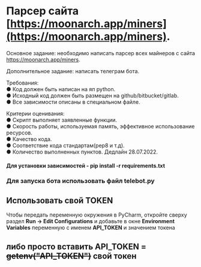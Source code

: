 
# Парсер сайта [https://moonarch.app/miners](https://moonarch.app/miners).

Основное задание: необходимо написать парсер всех майнеров с сайта
https://moonarch.app/miners.

Дополнительное задание: написать телеграм бота.

Требования:
<br>● Код должен быть написан на яп python.
<br>● Исходный код должен быть размещен на github/bitbucket/gitlab.
<br>● Все зависимости описаны в специальном файле.

Критерии оценивания:
<br>● Скрипт выполняет заявленные функции.
<br>● Скорость работы, используемая память, эффективное использование
ресурсов.
<br>● Качество кода.
<br>● Соответствие кода стандартам(pep8 и т.д).
<br>● Количество выполненных пунктов.
Дедлайн 28.07.2022.

#### Для установки зависимостей - **pip install -r requirements.txt**


### **Для запуска бота использовать файл telebot.py**

## **Использовать свой TOKEN** 

Чтобы передать переменную окружения в PyCharm, откройте сверху раздел **Run -> Edit Configurations** и добавьте в окне 
**Environment Variables** переменную с именем **API_TOKEN** и значением токена

## **либо просто вставить API_TOKEN = **~~getenv("API_TOKEN")~~** свой токен**

